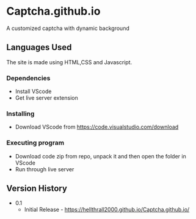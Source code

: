 # Captcha.github.io

A customized captcha with dynamic background

## Languages Used

The site is made using HTML,CSS and Javascript. 

### Dependencies

* Install VScode
* Get live server extension 

### Installing

* Download VScode from https://code.visualstudio.com/download

### Executing program

* Download code zip from repo, unpack it and then open the folder in VScode
* Run through live server


## Version History

* 0.1
    * Initial Release - https://hellthrall2000.github.io/Captcha.github.io/
